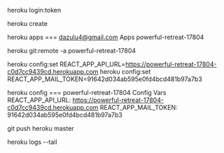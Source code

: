 heroku login:token

heroku create

heroku apps
    === dazulu4@gmail.com Apps
    powerful-retreat-17804

heroku git:remote -a powerful-retreat-17804

heroku config:set REACT_APP_API_URL=https://powerful-retreat-17804-c0d7cc9439cd.herokuapp.com
heroku config:set REACT_APP_MAIL_TOKEN=91642d034ab595e0fd4bcd481b97a7b3

heroku config
    === powerful-retreat-17804 Config Vars
    REACT_APP_API_URL:    https://powerful-retreat-17804-c0d7cc9439cd.herokuapp.com
    REACT_APP_MAIL_TOKEN: 91642d034ab595e0fd4bcd481b97a7b3


git push heroku master

heroku logs --tail